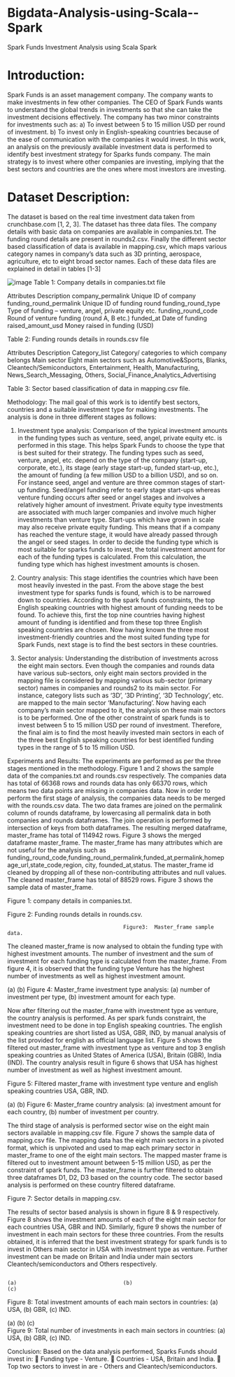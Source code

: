# Bigdata-Analysis-using-Scala--Spark
Spark Funds Investment Analysis using Scala Spark

# Introduction:
Spark Funds is an asset management company. The company wants to make investments in few other companies. The CEO of Spark Funds wants to understand the global trends in investments so that she can take the investment decisions effectively. The company has two minor constraints for investments such as: 
a)	To invest between 5 to 15 million USD per round of investment.
b)	To invest only in English-speaking countries because of the ease of communication with the companies it would invest.
In this work, an analysis on the previously available investment data is performed to identify best investment strategy for Sparks funds company.  The main strategy is to invest where other companies are investing, implying that the best sectors and countries are the ones where most investors are investing. 

# Dataset Description:
The dataset is based on the real time investment data taken from crunchbase.com [1, 2, 3]. The dataset has three data files. The company details with basic data on companies are available in companies.txt. The funding round details are present in rounds2.csv. Finally the different sector based classification of data is available in mapping.csv, which maps various category names in company’s data such as 3D printing, aerospace, agriculture, etc to eight broad sector names.  Each of these data files are explained in detail in tables [1-3]

![image](https://user-images.githubusercontent.com/41851165/69604818-84335a80-1044-11ea-847f-ed1ce547732f.png)
Table 1: Company details in companies.txt file

Attributes	Description
company_permalink	Unique ID of company
funding_round_permalink	Unique ID of funding round
funding_round_type	Type of funding – venture, angel, private equity etc.
funding_round_code	Round of venture funding (round A, B etc.)
funded_at	Date of funding
raised_amount_usd	Money raised in funding (USD)

Table 2: Funding rounds details in rounds.csv file

Attributes	Description
Category_list	Category/ categories to which company belongs
Main sector	Eight main sectors such as Automotive&Sports, Blanks, Cleantech/Semiconductors, Entertainment, Health, Manufacturing, News_Search_Messaging, Others, Social_Finance_Analytics_Advertising

Table 3: Sector based classification of data in mapping.csv file.

Methodology:
The mail goal of this work is to identify best sectors, countries and a suitable investment type for making investments. The analysis is done in three different stages as follows:

1.	Investment type analysis: 
Comparison of the typical investment amounts in the funding types such as venture, seed, angel, private equity etc. is performed in this stage. This helps Spark Funds to choose the type that is best suited for their strategy. The funding types such as seed, venture, angel, etc. depend on the type of the company (start-up, corporate, etc.), its stage (early stage start-up, funded start-up, etc.), the amount of funding (a few million USD to a billion USD), and so on. For instance seed, angel and venture are three common stages of start-up funding. Seed/angel funding refer to early stage start-ups whereas venture funding occurs after seed or angel stages and involves a relatively higher amount of investment. Private equity type investments are associated with much larger companies and involve much higher investments than venture type. Start-ups which have grown in scale may also receive private equity funding. This means that if a company has reached the venture stage, it would have already passed through the angel or seed stages. In order to decide the funding type which is most suitable for sparks funds to invest, the total investment amount for each of the funding types is calculated. From this calculation, the funding type which has highest investment amounts is chosen.


2.	Country analysis:
This stage identifies the countries which have been most heavily invested in the past.  From the above stage the best investment type for sparks funds is found, which is to be narrowed down to countries. According to the spark funds constraints, the top English speaking countries with highest amount of funding needs to be found. To achieve this, first the top nine countries having highest amount of funding is identified and from these top three English speaking countries are chosen. Now having known the three most investment-friendly countries and the most suited funding type for Spark Funds, next stage is to find the best sectors in these countries.


3.	Sector analysis:
Understanding the distribution of investments across the eight main sectors. Even though the companies and rounds data have various sub-sectors, only eight main sectors provided in the mapping file is considered by mapping various sub-sector (primary sector) names in companies and rounds2 to its main sector. For instance, category lists such as ‘3D’, ‘3D Printing’, ‘3D Technology’, etc. are mapped to the main sector ‘Manufacturing’.
Now having each company’s main sector mapped to it, the analysis on these main sectors is to be performed. One of the other constraint of spark funds is to invest between 5 to 15 million USD per round of investment. Therefore, the final aim is to find the most heavily invested main sectors in each of the three best English speaking countries for best identified funding types in the range of  5 to 15 million USD.

Experiments and Results:
The experiments are performed as per the three stages mentioned in the methodology. Figure 1 and 2 shows the sample data of the companies.txt and rounds.csv respectively.  The companies data has total of 66368 rows and rounds data has only 66370 rows, which means two data points are missing in companies data. Now in order to perform the first stage of analysis, the companies data needs to be merged with the rounds.csv data. The two data frames are joined on the permalink column of rounds dataframe, by lowercasing all permalink data in both companies and rounds dataframes. The join operation is performed by intersection of keys from both dataframes. The resulting merged dataframe, master_frame has total of 114942 rows. Figure 3 shows the merged dataframe master_frame. The master_frame has many attributes which are not useful for the analysis such as funding_round_code,funding_round_permalink,funded_at,permalink,homepage_url,state_code,region, city, founded_at,status.  The master_frame id cleaned by dropping all of these non-contributing attributes and null values. The cleaned master_frame has total of 88529 rows. Figure 3 shows the sample data of master_frame.

Figure 1:  company details in companies.txt.

Figure 2:  Funding rounds details in rounds.csv.

                                         Figure3:  Master_frame sample data.

The cleaned master_frame is now analysed to obtain the funding type with highest investment amounts. The number of investment and the sum of investment for each funding type is calculated from the master_frame. From figure 4, it is observed that the funding type Venture has the highest number of investments as well as highest investment amount. 







(a)	                                                             (b)
Figure 4: Master_frame investment type analysis: (a) number of investment per type, (b) investment amount for each type.

Now after filtering out the master_frame with investment type as venture, the country analysis is performed. As per spark funds constraint, the investment need to be done in top English speaking countries. The english speaking countries are short listed as USA, GBR, IND, by manual analysis of the list provided for english as official language list. Figure 5 shows the filtered out master_frame with investment type as venture and top 3 english speaking countries as United States of America (USA), Britain (GBR), India (IND). The country analysis result in figure 6 shows that USA has highest number of investment as well as highest investment amount.

 
Figure 5: Filtered master_frame with investment type venture and english speaking countries USA, GBR, IND.





(a)	                                                                 (b)
Figure 6: Master_frame country analysis: (a) investment amount for each country,               (b) number of investment per country.

The third stage of analysis is performed sector wise on the eight main sectors available in mapping.csv file. Figure 7 shows the sample data of mapping.csv file. The mapping data has the eight main sectors in a pivoted format, which is unpivoted and used to map each primary sector in master_frame to one of the eight main sectors. The mapped master frame is filtered out to investment amount between 5-15 million USD, as per the constraint of spark funds. The master_frame is further filtered to obtain three dataframes D1, D2, D3 based on the country code. The sector based analysis is performed on these country filtered dataframe. 

Figure 7: Sector details in mapping.csv.

The results of sector based analysis is shown in figure 8 & 9 respectively. Figure 8 shows the investment amounts of each of the eight main sector for each countries USA, GBR and IND. Similarly, figure 9 shows the number of investment in each main sectors for these three countries. From the results obtained, it is inferred that the best investment strategy for spark funds is to invest in Others main sector in USA with investment type as venture. Further investment can be made on Britain and India under main sectors Cleantech/semiconductors and Others respectively.

                                                                                                	    (a)			                         (b)		                                    (c)                                     
  Figure 8: Total investment amounts of each main sectors in countries:  (a) USA, (b) GBR, (c) IND.


(a)			                         (b)		                                    (c)                                     
 Figure 9: Total number of investments in each main sectors in countries:  (a) USA, (b) GBR, (c) IND.

Conclusion:
Based on the data analysis performed, Sparks Funds should invest in:
	Funding type - Venture.
	Countries - USA, Britain and India.
	Top two sectors to invest in are - Others and Cleantech/semiconductors.
